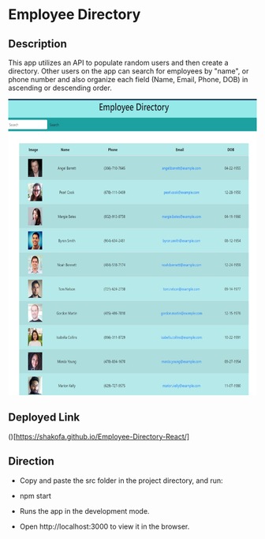 # Employee Directory
## Description
This app utilizes an API to populate random users and then create a directory. Other users on the app can search for employees by "name", or phone number and also organize each field (Name, Email, Phone, DOB) in ascending or descending order.

<img src="public\Screenshot (64).png" height="600" width="600">

## Deployed Link
()[https://shakofa.github.io/Employee-Directory-React/]

## Direction
* Copy and paste the src folder in the project directory, and run:

* npm start

* Runs the app in the development mode.
* Open http://localhost:3000 to view it in the browser.

